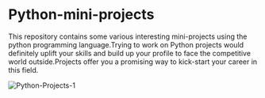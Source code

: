 # Python-mini-projects
This repository contains some various interesting mini-projects using the python programming language.Trying to work on Python projects would definitely uplift your skills and build up your profile to face the competitive world outside.Projects offer you a promising way to kick-start your career in this field.

![Python-Projects-1](https://user-images.githubusercontent.com/68494604/93393532-50a21500-f890-11ea-8bf8-556eff7fb6b1.jpg)
